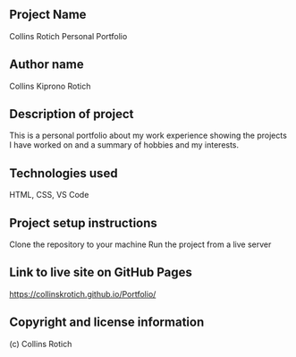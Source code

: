 ## Project Name
 Collins Rotich Personal Portfolio

## Author name
 Collins Kiprono Rotich

## Description of project
This is a personal portfolio about my work experience showing the projects I have worked on and a summary of hobbies and my interests.

## Technologies used
HTML, CSS, VS Code

## Project setup instructions
Clone the repository to your machine
Run the project from a live server

## Link to live site on GitHub Pages
https://collinskrotich.github.io/Portfolio/

## Copyright and license information
(c) Collins Rotich